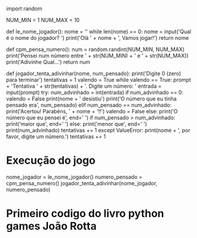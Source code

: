 import random

NUM_MIN = 1
NUM_MAX = 10

def le_nome_jogador():
    nome = ''
    while len(nome) == 0:
        nome = input('Qual é o nome do jogador? ')
        print('Olá ' + nome + ', Vamos jogar!')
    return nome

def cpm_pensa_numero():
    num = random.randint(NUM_MIN, NUM_MAX)
    print('Pensei num número entre ' + str(NUM_MIN) + ' e ' + str(NUM_MAX))
    print('Adivinhe Qual...')
    return num

def jogador_tenta_adivinhar(nome, num_pensado):
    print('Digite 0 (zero) para terminar')
    tentativas = 1
    valendo = True
    while valendo == True:
        prompt = 'Tentativa ' + str(tentativas) + '. Digite um número: '
        entrada = input(prompt)
        try:
            num_advinhado = int(entrada)
            if num_advinhado == 0:
                valendo = False
                print(nome + ' desistiu')
                print('O número que eu tinha pensado era', num_pensado)
            elif num_pensado == num_advinhado:
                print('Acertou! Parabéns, ' + nome + '!!')
                valendo = False
            else:
                print('O número que eu pensei é', end=' ')
                if num_pensado > num_advinhado:
                    print('maior que', end=' ')
                else:
                    print('menor que', end=' ')
                print(num_advinhado)
                tentativas += 1
        except ValueError:
            print(nome + ', por favor, digite um número.')
            tentativas += 1

# Execução do jogo
nome_jogador = le_nome_jogador()
numero_pensado = cpm_pensa_numero()
jogador_tenta_adivinhar(nome_jogador, numero_pensado)
# Primeiro codigo do livro python games João Rotta
